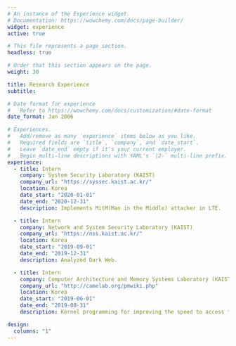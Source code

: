 ```yaml
---
# An instance of the Experience widget.
# Documentation: https://wowchemy.com/docs/page-builder/
widget: experience
active: true

# This file represents a page section.
headless: true

# Order that this section appears on the page.
weight: 30

title: Research Experience
subtitle:

# Date format for experience
#   Refer to https://wowchemy.com/docs/customization/#date-format
date_format: Jan 2006

# Experiences.
#   Add/remove as many `experience` items below as you like.
#   Required fields are `title`, `company`, and `date_start`.
#   Leave `date_end` empty if it's your current employer.
#   Begin multi-line descriptions with YAML's `|2-` multi-line prefix.
experience:
  - title: Intern
    company: System Security Laboratory (KAIST)
    company_url: "https://syssec.kaist.ac.kr/"
    location: Korea
    date_start: "2020-01-01"
    date_end: "2020-12-31"
    description: Implements MitM(Man in the Middle) attacker in LTE.

  - title: Intern
    company: Network and System Security Laboratory (KAIST)
    company_url: "https://nss.kaist.ac.kr/"
    location: Korea
    date_start: "2019-09-01"
    date_end: "2019-12-31"
    description: Analyzed Dark Web.

  - title: Intern
    company: Computer Architecture and Memory Systems Laboratory (KAIST)
    company_url: "http://camelab.org/pmwiki.php"
    location: Korea
    date_start: "2019-06-01"
    date_end: "2019-08-31"
    description: Kernel programming for improving the speed to access the memory.

design:
  columns: "1"
---
```

